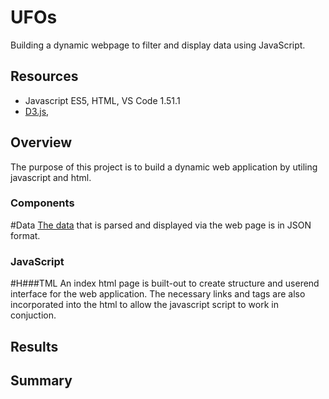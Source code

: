 # UFOs
Building a dynamic webpage to filter and display data  using JavaScript.

## Resources 
- Javascript ES5, HTML, VS Code 1.51.1
- [D3.js](https://d3js.org/), 


## Overview 
The purpose of this project is to build a dynamic web application by utiling javascript and html. 

### Components  
#Data 
[The data]() that is parsed and displayed via the web page is in JSON format.

### JavaScript 

#H###TML 
An index html page is built-out to create structure and userend interface for the web application. The necessary links and tags are also incorporated into the html to allow the javascript script to work in conjuction. 

## Results


## Summary 
